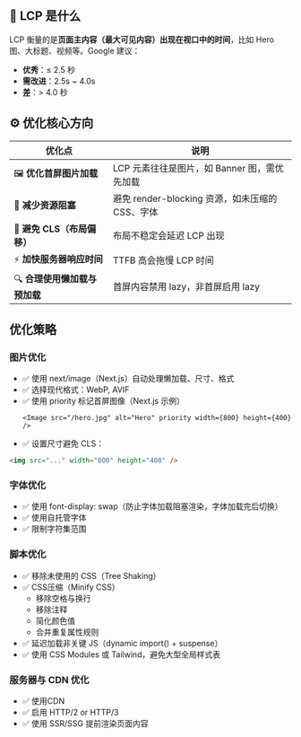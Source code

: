 ## 🚀 LCP 是什么

LCP 衡量的是**页面主内容（最大可见内容）出现在视口中的时间**，比如 Hero 图、大标题、视频等。Google 建议：
- **优秀**：≤ 2.5 秒
- **需改进**：2.5s ~ 4.0s
- **差**：> 4.0 秒
## ⚙️ 优化核心方向
|**优化点**|**说明**|
|---|---|
|🖼️ **优化首屏图片加载**|LCP 元素往往是图片，如 Banner 图，需优先加载|
|🛜 **减少资源阻塞**|避免 render-blocking 资源，如未压缩的 CSS、字体|
|🚫 **避免 CLS（布局偏移）**|布局不稳定会延迟 LCP 出现|
|⚡ **加快服务器响应时间**|TTFB 高会拖慢 LCP 时间|
|🔍 **合理使用懒加载与预加载**|首屏内容禁用 lazy，非首屏启用 lazy|
## 优化策略
### **图片优化**
- ✅ 使用 next/image（Next.js）自动处理懒加载、尺寸、格式
- ✅ 选择现代格式：WebP, AVIF
- ✅ 使用 priority 标记首屏图像（Next.js 示例）
	```tsx
	<Image src="/hero.jpg" alt="Hero" priority width={800} height={400} />
	```
- ✅ 设置尺寸避免 CLS：
```html
<img src="..." width="800" height="400" />
```

### 字体优化
- ✅ 使用 font-display: swap（防止字体加载阻塞渲染，字体加载完后切换）
- ✅ 使用自托管字体
- ✅ 限制字符集范围

### 脚本优化
- ✅ 移除未使用的 CSS（Tree Shaking）
- ✅  CSS压缩（Minify CSS）
	- 移除空格与换行
	- 移除注释
	- 简化颜色值
	- 合并重复属性规则
- ✅ 延迟加载非关键 JS（dynamic import() + suspense）
- ✅ 使用 CSS Modules 或 Tailwind，避免大型全局样式表
### 服务器与 CDN 优化
- ✅ 使用CDN
- ✅ 启用 HTTP/2 or HTTP/3
- ✅ 使用 SSR/SSG 提前渲染页面内容